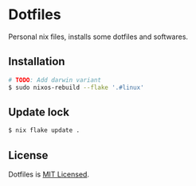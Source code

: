 # Dotfiles

Personal nix files, installs some dotfiles and softwares.

## Installation

```sh
# TODO: Add darwin variant
$ sudo nixos-rebuild --flake '.#linux'
```

## Update lock

```sh
$ nix flake update .
```

## License

Dotfiles is [MIT Licensed](./LICENSE).
